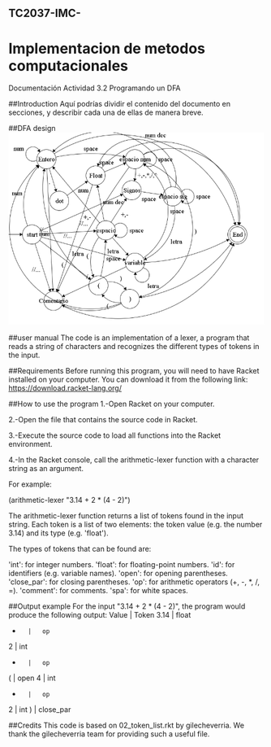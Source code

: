 ## TC2037-IMC-
# Implementacion de metodos computacionales
Documentación Actividad 3.2 Programando un DFA

##Introduction
Aquí podrías dividir el contenido del documento en secciones, y describir cada una de ellas de manera breve.

##DFA design
![diagrama automata](./diseño_act.png)  

##user manual
The code is an implementation of a lexer, a program that reads a string of characters and recognizes the different types of tokens in the input.

##Requirements
Before running this program, you will need to have Racket installed on your computer. You can download it from the following link: https://download.racket-lang.org/

##How to use the program
1.-Open Racket on your computer.

2.-Open the file that contains the source code in Racket.

3.-Execute the source code to load all functions into the Racket environment.

4.-In the Racket console, call the arithmetic-lexer function with a character string as an argument.

For example:

(arithmetic-lexer "3.14 + 2 * (4 - 2)")

The arithmetic-lexer function returns a list of tokens found in the input string.
Each token is a list of two elements: the token value (e.g. the number 3.14) and its type (e.g. 'float').

The types of tokens that can be found are:

'int': for integer numbers.
'float': for floating-point numbers.
'id': for identifiers (e.g. variable names).
'open': for opening parentheses.
'close_par': for closing parentheses.
'op': for arithmetic operators (+, -, *, /, =).
'comment': for comments.
'spa': for white spaces.

##Output example
For the input "3.14 + 2 * (4 - 2)", the program would produce the following output:
Value   |   Token
3.14    |   float
+       |   op
2       |   int
*       |   op
(       |   open
4       |   int
-       |   op
2       |   int
)       |   close_par

##Credits
This code is based on 02_token_list.rkt by gilecheverria. We thank the gilecheverria team for providing such a useful file.
